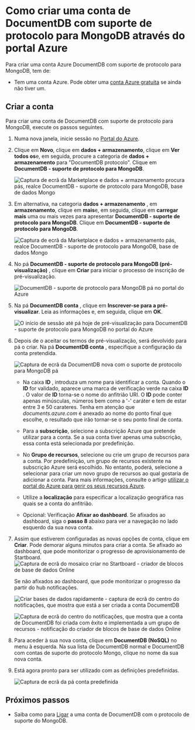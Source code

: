 <properties 
    pageTitle="Criar uma conta de DocumentDB com suporte de protocolo para MongoDB | Microsoft Azure" 
    description="Saiba como criar uma conta de DocumentDB com o suporte de protocolo para MongoDB, agora disponível para a pré-visualização." 
    services="documentdb" 
    authors="AndrewHoh" 
    manager="jhubbard" 
    editor="" 
    documentationCenter=""/>

<tags 
    ms.service="documentdb" 
    ms.workload="data-services" 
    ms.tgt_pltfrm="na" 
    ms.devlang="na" 
    ms.topic="article" 
    ms.date="10/20/2016" 
    ms.author="anhoh"/>

# <a name="how-to-create-a-documentdb-account-with-protocol-support-for-mongodb-using-the-azure-portal"></a>Como criar uma conta de DocumentDB com suporte de protocolo para MongoDB através do portal Azure

Para criar uma conta Azure DocumentDB com suporte de protocolo para MongoDB, tem de:

- Tem uma conta Azure. Pode obter uma [conta Azure gratuita](https://azure.microsoft.com/free/) se ainda não tiver um.

## <a name="create-the-account"></a>Criar a conta  

Para criar uma conta de DocumentDB com suporte de protocolo para MongoDB, execute os passos seguintes.

1. Numa nova janela, inicie sessão no [Portal do Azure](https://portal.azure.com).
2. Clique em **Novo**, clique em **dados + armazenamento**, clique em **Ver todos os**e, em seguida, procure a categoria de **dados + armazenamento** para "DocumentDB protocolo". Clique em **DocumentDB - suporte de protocolo para MongoDB**.

    ![Captura de ecrã da Marketplace e dados + armazenamento procura pás, realce DocumentDB - suporte de protocolo para MongoDB, base de dados Mongo](./media/documentdb-create-mongodb-account/marketplacegallery2.png)

3. Em alternativa, na categoria **dados + armazenamento** , em **armazenamento**, clique em **mais**e, em seguida, clique em **carregar mais** uma ou mais vezes para apresentar **DocumentDB - suporte de protocolo para MongoDB**. Clique em **DocumentDB - suporte de protocolo para MongoDB**.

    ![Captura de ecrã da Marketplace e dados + armazenamento pás, realce DocumentDB - suporte de protocolo para MongoDB, base de dados Mongo](./media/documentdb-create-mongodb-account/marketplacegallery1.png)

4. No pá **DocumentDB - suporte de protocolo para MongoDB (pré-visualização)** , clique em **Criar** para iniciar o processo de inscrição de pré-visualização.

    ![DocumentDB - suporte de protocolo para MongoDB pá no portal do Azure](./media/documentdb-create-mongodb-account/marketplacegallery3.png)

5. Na pá **DocumentDB conta** , clique em **Inscrever-se para a pré-visualizar**. Leia as informações e, em seguida, clique em **OK**.

    ![O início de sessão até pá hoje de pré-visualização para DocumentDB - suporte de protocolo para MongoDB no portal do Azure](./media/documentdb-create-mongodb-account/registerforpreview.png)

6.  Depois de o aceitar os termos de pré-visualização, será devolvido para pá o criar.  Na pá **DocumentDB conta** , especifique a configuração da conta pretendida.

    ![Captura de ecrã da DocumentDB nova com o suporte de protocolo para MongoDB pá](./media/documentdb-create-mongodb-account/create-documentdb-mongodb-account.png)


    - Na caixa **ID** , introduza um nome para identificar a conta.  Quando o **ID** for validado, aparece uma marca de verificação verde na caixa **ID** . O valor de **ID** torna-se o nome do anfitrião URI. O **ID** pode conter apenas minúsculas, números bem como a '-' caráter e tem de estar entre 3 e 50 carateres. Tenha em atenção que *documents.azure.com* é anexado ao nome do ponto final que escolhe, o resultado que irão tornar-se o seu ponto final de conta.

    - Para a **subscrição**, selecione a subscrição Azure que pretende utilizar para a conta. Se a sua conta tiver apenas uma subscrição, essa conta está selecionada por predefinição.

    - No **Grupo de recursos**, selecione ou crie um grupo de recursos para a conta.  Por predefinição, um grupo de recursos existente na subscrição Azure será escolhido.  No entanto, poderá, selecione a selecionar para criar um novo grupo de recursos ao qual gostaria de adicionar a conta. Para mais informações, consulte o artigo [utilizar o portal do Azure para gerir os seus recursos Azure](resource-group-portal.md).

    - Utilize a **localização** para especificar a localização geográfica nas quais se a conta do anfitrião.
    
    - Opcional: Verificação **Afixar ao dashboard**. Se afixados ao dashboard, siga o **passo 8** abaixo para ver a navegação no lado esquerdo da sua nova conta.

7.  Assim que estiverem configuradas as novas opções de conta, clique em **Criar**.  Pode demorar alguns minutos para criar a conta.  Se afixado ao dashboard, que pode monitorizar o progresso de aprovisionamento de Startboard.  
    ![Captura de ecrã do mosaico criar no Startboard - criador de blocos de base de dados Online](./media/documentdb-create-mongodb-account/create-nosql-db-databases-json-tutorial-3.png)  

    Se não afixados ao dashboard, que pode monitorizar o progresso da partir do hub notificações.  

    ![Criar bases de dados rapidamente - captura de ecrã do centro do notificações, que mostra que está a ser criada a conta DocumentDB](./media/documentdb-create-mongodb-account/create-nosql-db-databases-json-tutorial-4.png)  

    ![Captura de ecrã do centro do notificações, que mostra que a conta de DocumentDB foi criada com êxito e implementada a um grupo de recursos - notificação do criador de blocos de base de dados Online](./media/documentdb-create-mongodb-account/create-nosql-db-databases-json-tutorial-5.png)

8.  Para aceder à sua nova conta, clique em **DocumentDB (NoSQL)** no menu à esquerda. Na sua lista de DocumentDB normal e DocumentDB com contas de suporte do protocolo Mongo, clique no nome da sua nova conta.

9.  Está agora pronto para ser utilizado com as definições predefinidas. 

    ![Captura de ecrã da pá conta predefinida](./media/documentdb-create-mongodb-account/defaultaccountblades.png)
    

## <a name="next-steps"></a>Próximos passos


- Saiba como para [Ligar](documentdb-connect-mongodb-account.md) a uma conta de DocumentDB com o protocolo de suporte do MongoDB.

 
